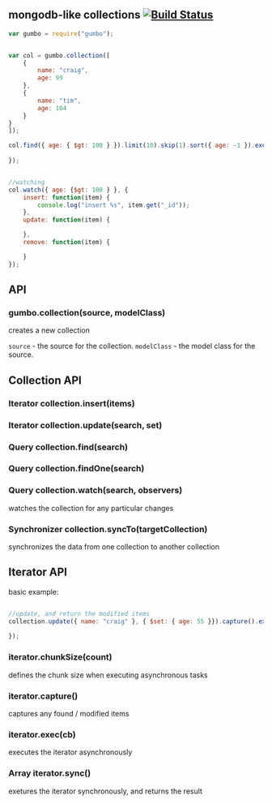 ## mongodb-like collections [![Build Status](https://secure.travis-ci.org/crcn/gumbo.js.png)](https://secure.travis-ci.org/crcn/gumbo.js)

```javascript
var gumbo = require("gumbo");


var col = gumbo.collection([
	{
		name: "craig",
		age: 99
	},
	{
		name: "tim",
		age: 104
	}
}
]);

col.find({ age: { $gt: 100 } }).limit(10).skip(1).sort({ age: -1 }).exec(function(err, people) {
	
});


//watching 
col.watch({ age: {$gt: 100 } }, {
	insert: function(item) {
		console.log("insert %s", item.get("_id"));
	},
	update: function(item) {

	},
	remove: function(item) {

	}
});


```

## API

### gumbo.collection(source, modelClass)

creates a new collection

`source` - the source for the collection.
`modelClass` - the model class for the source.

## Collection API

### Iterator collection.insert(items)

### Iterator collection.update(search, set)

### Query collection.find(search)

### Query collection.findOne(search)

### Query collection.watch(search, observers)

watches the collection for any particular changes

### Synchronizer collection.syncTo(targetCollection)

synchronizes the data from one collection to another collection

## Iterator API

basic example:

```javascript

//update, and return the modified items
collection.update({ name: "craig" }, { $set: { age: 55 }}).capture().exec(function(err, modifiedItems) {
	
});


```

### iterator.chunkSize(count)

defines the chunk size when executing asynchronous tasks 

### iterator.capture()

captures any found / modified items  

### iterator.exec(cb)

executes the iterator asynchronously

### Array iterator.sync()

exetures the iterator synchronously, and returns the result




